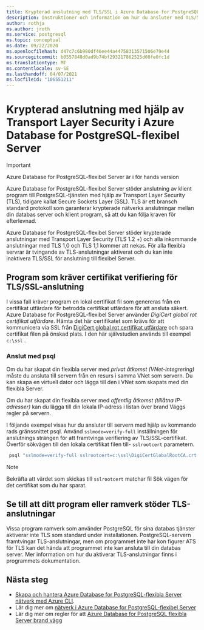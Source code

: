 ```yaml
---
title: Krypterad anslutning med TLS/SSL i Azure Database for PostgreSQL-flexibel Server
description: Instruktioner och information om hur du ansluter med TLS/SSL i Azure Database for PostgreSQL-flexibel Server.
author: rothja
ms.author: jroth
ms.service: postgresql
ms.topic: conceptual
ms.date: 09/22/2020
ms.openlocfilehash: d47c7c6b980df46ee44a44758313571506e79e44
ms.sourcegitcommit: b0557848d0ad9b74bf293217862525d08fe0fc1d
ms.translationtype: MT
ms.contentlocale: sv-SE
ms.lasthandoff: 04/07/2021
ms.locfileid: "106551211"
---
```

# <a name="encrypted-connectivity-using-transport-layer-security-in-azure-database-for-postgresql---flexible-server"></a>Krypterad anslutning med hjälp av Transport Layer Security i Azure Database for PostgreSQL-flexibel Server

> [!IMPORTANT]
> Azure Database for PostgreSQL-flexibel Server är i för hands version

Azure Database for PostgreSQL-flexibel Server stöder anslutning av klient program till PostgreSQL-tjänsten med hjälp av Transport Layer Security (TLS), tidigare kallat Secure Sockets Layer (SSL). TLS är ett bransch standard protokoll som garanterar krypterade nätverks anslutningar mellan din databas server och klient program, så att du kan följa kraven för efterlevnad.

Azure Database for PostgreSQL-flexibel Server stöder krypterade anslutningar med Transport Layer Security (TLS 1.2 +) och alla inkommande anslutningar med TLS 1,0 och TLS 1,1 kommer att nekas. För alla flexibla servrar är tvingande av TLS-anslutningar aktiverat och du kan inte inaktivera TLS/SSL för anslutning till flexibel Server.

## <a name="applications-that-require-certificate-verification-for-tlsssl-connectivity"></a>Program som kräver certifikat verifiering för TLS/SSL-anslutning
I vissa fall kräver program en lokal certifikat fil som genereras från en certifikat utfärdare för betrodda certifikat utfärdare för att ansluta säkert. Azure Database for PostgreSQL-flexibel Server använder *DigiCert global rot certifikat utfärdare*. Hämta det här certifikatet som krävs för att kommunicera via SSL från [DigiCert global rot certifikat utfärdare](https://dl.cacerts.digicert.com/DigiCertGlobalRootCA.crt.pem) och spara certifikat filen på önskad plats. I den här självstudien används till exempel `c:\ssl` .


### <a name="connect-using-psql"></a>Anslut med psql
Om du har skapat din flexibla server med *privat åtkomst (VNet-integrering)* måste du ansluta till servern från en resurs i samma VNet som servern. Du kan skapa en virtuell dator och lägga till den i VNet som skapats med din flexibla Server.

Om du har skapat din flexibla server med *offentlig åtkomst (tillåtna IP-adresser)* kan du lägga till din lokala IP-adress i listan över brand Väggs regler på servern.

I följande exempel visas hur du ansluter till servern med hjälp av kommando rads gränssnittet psql. Använd `sslmode=verify-full` inställningen för anslutnings strängen för att framtvinga verifiering av TLS/SSL-certifikat. Överför sökvägen till den lokala certifikat filen till- `sslrootcert` parametern.

```bash
 psql "sslmode=verify-full sslrootcert=c:\ssl\DigiCertGlobalRootCA.crt.pem host=mydemoserver.postgres.database.azure.com dbname=postgres user=myadmin"
```
> [!Note]
> Bekräfta att värdet som skickas till `sslrootcert` matchar fil Sök vägen för det certifikat som du har sparat.

## <a name="ensure-your-application-or-framework-supports-tls-connections"></a>Se till att ditt program eller ramverk stöder TLS-anslutningar

Vissa program ramverk som använder PostgreSQL för sina databas tjänster aktiverar inte TLS som standard under installationen. PostgreSQL-servern framtvingar TLS-anslutningar, men om programmet inte har kon figurer ATS för TLS kan det hända att programmet inte kan ansluta till din databas server. Mer information om hur du aktiverar TLS-anslutningar finns i programmets dokumentation.

## <a name="next-steps"></a>Nästa steg
- [Skapa och hantera Azure Database for PostgreSQL-flexibla Server nätverk med Azure CLI](./how-to-manage-virtual-network-cli.md).
- Lär dig mer om [nätverk i Azure Database for PostgreSQL-flexibel Server](./concepts-networking.md)
- Lär dig mer om regler för att [Azure Database for PostgreSQL flexibla Server brand vägg](./concepts-networking.md#public-access-allowed-ip-addresses)
